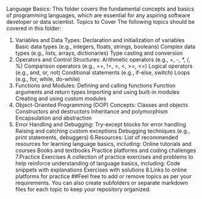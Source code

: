 Language Basics:
This folder covers the fundamental concepts and basics of programming languages, which are essential for any aspiring software developer or data scientist.
Topics to Cover
The following topics should be covered in this folder:

1. Variables and Data Types:
Declaration and initialization of variables
Basic data types (e.g., integers, floats, strings, booleans)
Complex data types (e.g., lists, arrays, dictionaries)
Type casting and conversion
2. Operators and Control Structures:
Arithmetic operators (e.g., +, -, *, /, %)
Comparison operators (e.g., ==, !=, >, <, >=, <=)
Logical operators (e.g., and, or, not)
Conditional statements (e.g., if-else, switch)
Loops (e.g., for, while, do-while)
3. Functions and Modules:
Defining and calling functions
Function arguments and return types
Importing and using built-in modules
Creating and using custom modules
4. Object-Oriented Programming (OOP) Concepts:
Classes and objects
Constructors and destructors
Inheritance and polymorphism
Encapsulation and abstraction
5. Error Handling and Debugging:
Try-except blocks for error handling
Raising and catching custom exceptions
Debugging techniques (e.g., print statements, debuggers)
6.Resources:
List of recommended resources for learning language basics, including:
Online tutorials and courses
Books and textbooks
Practice platforms and coding challenges
7.Practice Exercises
A collection of practice exercises and problems to help reinforce understanding of language basics, including:
Code snippets with explanations
Exercises with solutions
8.Links to online platforms for practice
##Feel free to add or remove topics as per your requirements. You can also create subfolders or separate markdown files for each topic to keep your repository organized.
